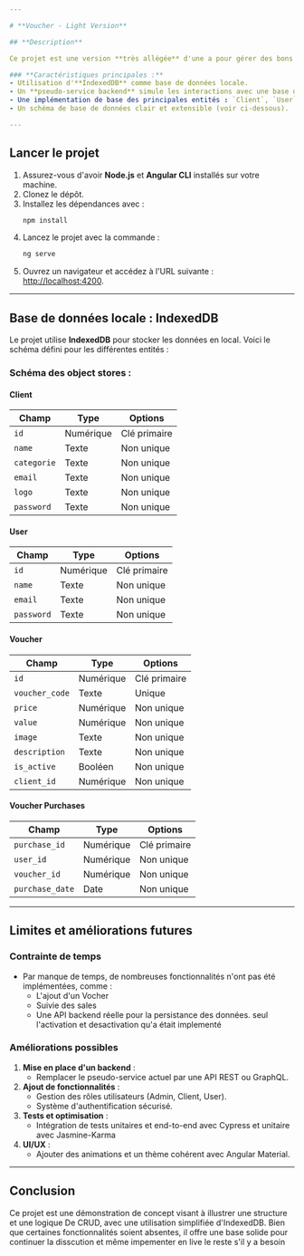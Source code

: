 ```yaml
---

# **Voucher - Light Version**

## **Description**

Ce projet est une version **très allégée** d'une a pour gérer des bons de réduction (*vouchers*), et leurs achats. Par manque de temps, toutes les fonctionnalités prévues n'ont pas pu être implémentées. Toutefois, cette version permet d'avoir un aperçu fonctionnel des principales structures et mécanismes.

### **Caractéristiques principales :**
- Utilisation d'**IndexedDB** comme base de données locale.
- Un **pseudo-service backend** simule les interactions avec une base de données distante.
- Une implémentation de base des principales entités : `Client`, `User`, `Voucher` et `Voucher Purchases`.
- Un schéma de base de données clair et extensible (voir ci-dessous).

---
```


## **Lancer le projet**

1. Assurez-vous d'avoir **Node.js** et **Angular CLI** installés sur votre machine.
2. Clonez le dépôt.
3. Installez les dépendances avec :
   ```bash
   npm install
   ```
4. Lancez le projet avec la commande :
   ```bash
   ng serve
   ```
5. Ouvrez un navigateur et accédez à l'URL suivante : [http://localhost:4200](http://localhost:4200).

---

## **Base de données locale : IndexedDB**

Le projet utilise **IndexedDB** pour stocker les données en local. Voici le schéma défini pour les différentes entités :

### **Schéma des object stores :**

#### **Client**
| Champ        | Type      | Options        |
|--------------|-----------|----------------|
| `id`         | Numérique | Clé primaire   |
| `name`       | Texte     | Non unique     |
| `categorie`  | Texte     | Non unique     |
| `email`      | Texte     | Non unique     |
| `logo`       | Texte     | Non unique     |
| `password`   | Texte     | Non unique     |

#### **User**
| Champ        | Type      | Options        |
|--------------|-----------|----------------|
| `id`         | Numérique | Clé primaire   |
| `name`       | Texte     | Non unique     |
| `email`      | Texte     | Non unique     |
| `password`   | Texte     | Non unique     |

#### **Voucher**
| Champ           | Type      | Options         |
|------------------|-----------|-----------------|
| `id`            | Numérique | Clé primaire    |
| `voucher_code`   | Texte     | Unique          |
| `price`          | Numérique | Non unique      |
| `value`          | Numérique | Non unique      |
| `image`          | Texte     | Non unique      |
| `description`    | Texte     | Non unique      |
| `is_active`      | Booléen   | Non unique      |
| `client_id`      | Numérique | Non unique      |

#### **Voucher Purchases**
| Champ           | Type      | Options         |
|------------------|-----------|-----------------|
| `purchase_id`    | Numérique | Clé primaire    |
| `user_id`        | Numérique | Non unique      |
| `voucher_id`     | Numérique | Non unique      |
| `purchase_date`  | Date      | Non unique      |

---

## **Limites et améliorations futures**

### **Contrainte de temps**
- Par manque de temps, de nombreuses fonctionnalités n'ont pas été implémentées, comme :
  - L'ajout d'un Vocher
  - Suivie des sales
  - Une API backend réelle pour la persistance des données.
  seul l'activation et desactivation qu'a était implementé

### **Améliorations possibles**
1. **Mise en place d'un backend** :
   - Remplacer le pseudo-service actuel par une API REST ou GraphQL.
2. **Ajout de fonctionnalités** :
   - Gestion des rôles utilisateurs (Admin, Client, User).
   - Système d'authentification sécurisé.
3. **Tests et optimisation** :
   - Intégration de tests unitaires et end-to-end avec Cypress et unitaire avec Jasmine-Karma
4. **UI/UX** :
   - Ajouter des animations et un thème cohérent avec Angular Material.

---

## **Conclusion**

Ce projet est une démonstration de concept visant à illustrer une structure et une logique De CRUD, avec une utilisation simplifiée d'IndexedDB. Bien que certaines fonctionnalités soient absentes, il offre une base solide pour continuer la disscution et même impementer en live le reste s'il y a besoin
